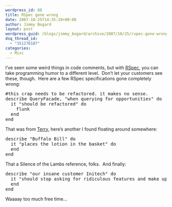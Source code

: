 ```yaml
---
wordpress_id: 88
title: RSpec gone wrong
date: 2007-10-25T14:35:29+00:00
author: Jimmy Bogard
layout: post
wordpress_guid: /blogs/jimmy_bogard/archive/2007/10/25/rspec-gone-wrong.aspx
dsq_thread_id:
  - "351276187"
categories:
  - Misc
---
```

I&#8217;ve seen some weird things in code comments, but with [RSpec](http://rspec.rubyforge.org/), you can take programming humor to a different level.&nbsp; Don&#8217;t let your customers see these, though.&nbsp; Here are a few RSpec specifications gone completely wrong:

<pre>#this crap needs to be refactored. it makes no sense.
describe QueryFacade, "when querying for opportunities" do
  it "should be refactored" do
    flunk
  end
end</pre>

That was from [Terry](http://www.terrbear.org/), here&#8217;s another I found floating around somewhere:

<pre>describe "Buffalo Bill" do
  it "places the lotion in the basket" do
  end
end
</pre>

That a Silence of the Lambs reference, folks.&nbsp; And finally:

<pre>describe "our insane customer Initech" do
  it "should stop asking for ridiculous features and make up their $%^*ing mind" do
  end
end</pre>

Waaaay too much free time&#8230;